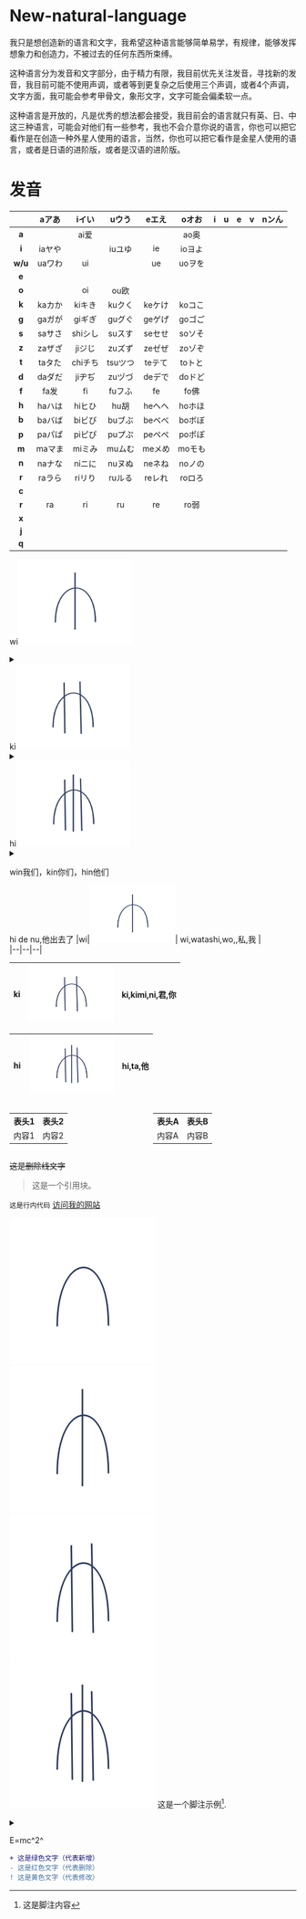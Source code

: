 # New-natural-language
我只是想创造新的语言和文字，我希望这种语言能够简单易学，有规律，能够发挥想象力和创造力，不被过去的任何东西所束缚。

这种语言分为发音和文字部分，由于精力有限，我目前优先关注发音，寻找新的发音，我目前可能不使用声调，或者等到更复杂之后使用三个声调，或者4个声调，文字方面，我可能会参考甲骨文，象形文字，文字可能会偏柔软一点。

这种语言是开放的，凡是优秀的想法都会接受，我目前会的语言就只有英、日、中这三种语言，可能会对他们有一些参考，我也不会介意你说的语言，你也可以把它看作是在创造一种外星人使用的语言，当然，你也可以把它看作是金星人使用的语言，或者是日语的进阶版，或者是汉语的进阶版。

# 发音

||aアあ|iイい|uウう|eエえ|oオお|i|u|e|v|nンん|
|:-:|:-:|:-:|:-:|:-:|:-:|:-:|:-:|:-:|:-:|:-:|
|**a**||ai爱|||ao奥|
|**i**|iaヤや||iuユゆ|ie|ioヨよ|
|**w/u**|uaワわ|ui||ue|uoヲを|
|**e**||||||
|**o**||oi|ou欧|||
|**k**|kaカか|kiキき|kuクく|keケけ|koコこ|
|**g**|gaガが|giギぎ|guグぐ|geゲげ|goゴご|
|**s**|saサさ|shiシし|suスす|seセせ|soソそ|
|**z**|zaザざ|jiジじ|zuズず|zeゼぜ|zoゾぞ|
|**t**|taタた|chiチち|tsuツつ|teテて|toトと|
|**d**|daダだ|jiヂぢ|zuヅづ|deデで|doドど|
|**f**|fa发|fi|fuフふ|fe|fo佛|
|**h**|haハは|hiヒひ|hu胡|heヘへ|hoホほ|
|**b**|baバば|biビび|buブぶ|beベべ|boボぼ|
|**p**|paパぱ|piピぴ|puプぷ|peペぺ|poポぽ|
|**m**|maマま|miミみ|muムむ|meメめ|moモも|
|**n**|naナな|niニに|nuヌぬ|neネね|noノの|
|**r**|raラら|riリり|ruルる|reレれ|roロろ|
|**c**||||||
|**r**|ra|ri|ru|re|ro弱|
|**x**||||||
|**j**||||||
|**q**||||||

wi<img src="pictures/Screenshots1.png?raw=true" width="200" height="150" alt="描述文字" /><details><summary></summary>wi,watashi,wo,,私,我，</details>
ki<img src="pictures/Screenshots2.png?raw=true" width="200" height="150" alt="描述文字" /><details><summary></summary>ki,kimi,ni,君,你，</details>
hi<img src="pictures/Screenshots3.png?raw=true" width="200" height="150" alt="描述文字" /><details><summary></summary>hi,ta,他，</details>

win我们，kin你们，hin他们

hi de nu,他出去了
|wi|<img src="pictures/Screenshots1.png?raw=true" width="150" height="100" alt="描述文字" />| wi,watashi,wo,,私,我 |  
|--|--|--|

|ki|<img src="pictures/Screenshots2.png?raw=true" width="150" height="100" alt="描述文字" />| ki,kimi,ni,君,你 |
|--|--|--|

|hi|<img src="pictures/Screenshots3.png?raw=true" width="150" height="100" alt="描述文字" />| hi,ta,他 |
|--|--|--|

<div style="display: flex; justify-content: space-between;">

<table>
  <tr>
    <th>表头1</th>
    <th>表头2</th>
  </tr>
  <tr>
    <td>内容1</td>
    <td>内容2</td>
  </tr>
</table>

<table>
  <tr>
    <th>表头A</th>
    <th>表头B</th>
  </tr>
  <tr>
    <td>内容A</td>
    <td>内容B</td>
  </tr>
</table>

</div>


~~这是删除线文字~~
> 这是一个引用块。

`这是行内代码`
[访问我的网站](https://www.example.com)

![1234567890](pictures/Screenshots0.png)![1234567890](pictures/Screenshots1.png)![1234567890](pictures/Screenshots2.png)
![1234567890](pictures/Screenshots3.png)
这是一个脚注示例[^note].
[^note]: 这是脚注内容

<details>
  <summary></summary>
 ![1234567890](pictures/Screenshots3.png)
</details>

E=mc^2^

```diff
+ 这是绿色文字（代表新增）
- 这是红色文字（代表删除）
! 这是黄色文字（代表修改）
```
